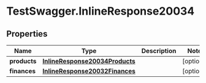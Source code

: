 # TestSwagger.InlineResponse20034

## Properties

Name | Type | Description | Notes
------------ | ------------- | ------------- | -------------
**products** | [**InlineResponse20034Products**](InlineResponse20034Products.md) |  | [optional] 
**finances** | [**InlineResponse20032Finances**](InlineResponse20032Finances.md) |  | [optional] 



